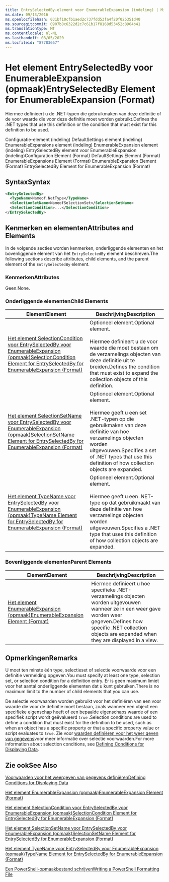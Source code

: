 ```yaml
---
title: EntrySelectedBy-element voor EnumerableExpansion (indeling) | Microsoft Docs
ms.date: 09/13/2016
ms.openlocfilehash: 031bf10cfb1aed2c737fdd53fa4f20f025351d40
ms.sourcegitcommit: 0907b8c6322d2c7c61b17f8168d53452c8964b41
ms.translationtype: MT
ms.contentlocale: nl-NL
ms.lasthandoff: 08/05/2020
ms.locfileid: "87783667"
---
```

# <a name="entryselectedby-element-for-enumerableexpansion-format"></a><span data-ttu-id="e1a0d-102">Het element EntrySelectedBy voor EnumerableExpansion (opmaak)</span><span class="sxs-lookup"><span data-stu-id="e1a0d-102">EntrySelectedBy Element for EnumerableExpansion (Format)</span></span>

<span data-ttu-id="e1a0d-103">Hiermee definieert u de .NET-typen die gebruikmaken van deze definitie of de voor waarde die voor deze definitie moet worden gebruikt.</span><span class="sxs-lookup"><span data-stu-id="e1a0d-103">Defines the .NET types that use this definition or the condition that must exist for this definition to be used.</span></span>

<span data-ttu-id="e1a0d-104">Configuratie-element (indeling) DefaultSettings element (indeling) EnumerableExpansions element (indeling) EnumerableExpansion element (indeling) EntrySelectedBy element voor EnumerableExpansion (indeling)</span><span class="sxs-lookup"><span data-stu-id="e1a0d-104">Configuration Element (Format) DefaultSettings Element (Format) EnumerableExpansions Element (Format) EnumerableExpansion Element (Format) EntrySelectedBy Element for EnumerableExpansion (Format)</span></span>

## <a name="syntax"></a><span data-ttu-id="e1a0d-105">Syntax</span><span class="sxs-lookup"><span data-stu-id="e1a0d-105">Syntax</span></span>

```xml
<EntrySelectedBy>
  <TypeName>Nameof.NetType</TypeName>
  <SelectionSetName>NameofSelectionSet</SelectionSetName>
  <SelectionCondition>...</SelectionCondition>
</EntrySelectedBy>
```

## <a name="attributes-and-elements"></a><span data-ttu-id="e1a0d-106">Kenmerken en elementen</span><span class="sxs-lookup"><span data-stu-id="e1a0d-106">Attributes and Elements</span></span>

<span data-ttu-id="e1a0d-107">In de volgende secties worden kenmerken, onderliggende elementen en het bovenliggende element van het `EntrySelectedBy` element beschreven.</span><span class="sxs-lookup"><span data-stu-id="e1a0d-107">The following sections describe attributes, child elements, and the parent element of the `EntrySelectedBy` element.</span></span>

### <a name="attributes"></a><span data-ttu-id="e1a0d-108">Kenmerken</span><span class="sxs-lookup"><span data-stu-id="e1a0d-108">Attributes</span></span>

<span data-ttu-id="e1a0d-109">Geen.</span><span class="sxs-lookup"><span data-stu-id="e1a0d-109">None.</span></span>

### <a name="child-elements"></a><span data-ttu-id="e1a0d-110">Onderliggende elementen</span><span class="sxs-lookup"><span data-stu-id="e1a0d-110">Child Elements</span></span>

|<span data-ttu-id="e1a0d-111">Element</span><span class="sxs-lookup"><span data-stu-id="e1a0d-111">Element</span></span>|<span data-ttu-id="e1a0d-112">Beschrijving</span><span class="sxs-lookup"><span data-stu-id="e1a0d-112">Description</span></span>|
|-------------|-----------------|
|[<span data-ttu-id="e1a0d-113">Het element SelectionCondition voor EntrySelectedBy voor EnumerableExpansion (opmaak)</span><span class="sxs-lookup"><span data-stu-id="e1a0d-113">SelectionCondition Element for EntrySelectedBy for EnumerableExpansion (Format)</span></span>](./selectioncondition-element-for-entryselectedby-for-enumerableexpansion-format.md)|<span data-ttu-id="e1a0d-114">Optioneel element.</span><span class="sxs-lookup"><span data-stu-id="e1a0d-114">Optional element.</span></span><br /><br /> <span data-ttu-id="e1a0d-115">Hiermee definieert u de voor waarde die moet bestaan om de verzamelings objecten van deze definitie uit te breiden.</span><span class="sxs-lookup"><span data-stu-id="e1a0d-115">Defines the condition that must exist to expand the collection objects of this definition.</span></span>|
|[<span data-ttu-id="e1a0d-116">Het element SelectionSetName voor EntrySelectedBy voor EnumerableExpansion (opmaak)</span><span class="sxs-lookup"><span data-stu-id="e1a0d-116">SelectionSetName Element for EntrySelectedBy for EnumerableExpansion (Format)</span></span>](./selectionsetname-element-for-entryselectedby-for-enumerableexpansion-format.md)|<span data-ttu-id="e1a0d-117">Optioneel element.</span><span class="sxs-lookup"><span data-stu-id="e1a0d-117">Optional element.</span></span><br /><br /> <span data-ttu-id="e1a0d-118">Hiermee geeft u een set .NET-typen op die gebruikmaken van deze definitie van hoe verzamelings objecten worden uitgevouwen.</span><span class="sxs-lookup"><span data-stu-id="e1a0d-118">Specifies a set of .NET types that use this definition of how collection objects are expanded.</span></span>|
|[<span data-ttu-id="e1a0d-119">Het element TypeName voor EntrySelectedBy voor EnumerableExpansion (opmaak)</span><span class="sxs-lookup"><span data-stu-id="e1a0d-119">TypeName Element for EntrySelectedBy for EnumerableExpansion (Format)</span></span>](./typename-element-for-entryselectedby-for-enumerableexpansion-format.md)|<span data-ttu-id="e1a0d-120">Optioneel element.</span><span class="sxs-lookup"><span data-stu-id="e1a0d-120">Optional element.</span></span><br /><br /> <span data-ttu-id="e1a0d-121">Hiermee geeft u een .NET-type op dat gebruikmaakt van deze definitie van hoe verzamelings objecten worden uitgevouwen.</span><span class="sxs-lookup"><span data-stu-id="e1a0d-121">Specifies a .NET type that uses this definition of how collection objects are expanded.</span></span>|

### <a name="parent-elements"></a><span data-ttu-id="e1a0d-122">Bovenliggende elementen</span><span class="sxs-lookup"><span data-stu-id="e1a0d-122">Parent Elements</span></span>

|<span data-ttu-id="e1a0d-123">Element</span><span class="sxs-lookup"><span data-stu-id="e1a0d-123">Element</span></span>|<span data-ttu-id="e1a0d-124">Beschrijving</span><span class="sxs-lookup"><span data-stu-id="e1a0d-124">Description</span></span>|
|-------------|-----------------|
|[<span data-ttu-id="e1a0d-125">Het element EnumerableExpansion (opmaak)</span><span class="sxs-lookup"><span data-stu-id="e1a0d-125">EnumerableExpansion Element (Format)</span></span>](./enumerableexpansion-element-format.md)|<span data-ttu-id="e1a0d-126">Hiermee definieert u hoe specifieke .NET-verzamelings objecten worden uitgevouwen wanneer ze in een weer gave worden weer gegeven.</span><span class="sxs-lookup"><span data-stu-id="e1a0d-126">Defines how specific .NET collection objects are expanded when they are displayed in a view.</span></span>|

## <a name="remarks"></a><span data-ttu-id="e1a0d-127">Opmerkingen</span><span class="sxs-lookup"><span data-stu-id="e1a0d-127">Remarks</span></span>

<span data-ttu-id="e1a0d-128">U moet ten minste één type, selectieset of selectie voorwaarde voor een definitie vermelding opgeven.</span><span class="sxs-lookup"><span data-stu-id="e1a0d-128">You must specify at least one type, selection set, or selection condition for a definition entry.</span></span> <span data-ttu-id="e1a0d-129">Er is geen maximum limiet voor het aantal onderliggende elementen dat u kunt gebruiken.</span><span class="sxs-lookup"><span data-stu-id="e1a0d-129">There is no maximum limit to the number of child elements that you can use.</span></span>

<span data-ttu-id="e1a0d-130">De selectie voorwaarden worden gebruikt voor het definiëren van een voor waarde die voor de definitie moet bestaan, zoals wanneer een object een specifieke eigenschap heeft of een bepaalde eigenschaps waarde of een specifiek script wordt geëvalueerd `true` .</span><span class="sxs-lookup"><span data-stu-id="e1a0d-130">Selection conditions are used to define a condition that must exist for the definition to be used, such as when an object has a specific property or that a specific property value or script evaluates to `true`.</span></span> <span data-ttu-id="e1a0d-131">Zie voor [waarden definiëren voor het weer geven van gegevens](./defining-conditions-for-displaying-data.md)voor meer informatie over selectie voorwaarden.</span><span class="sxs-lookup"><span data-stu-id="e1a0d-131">For more information about selection conditions, see [Defining Conditions for Displaying Data](./defining-conditions-for-displaying-data.md).</span></span>

## <a name="see-also"></a><span data-ttu-id="e1a0d-132">Zie ook</span><span class="sxs-lookup"><span data-stu-id="e1a0d-132">See Also</span></span>

[<span data-ttu-id="e1a0d-133">Voorwaarden voor het weergeven van gegevens definiëren</span><span class="sxs-lookup"><span data-stu-id="e1a0d-133">Defining Conditions for Displaying Data</span></span>](./defining-conditions-for-displaying-data.md)

[<span data-ttu-id="e1a0d-134">Het element EnumerableExpansion (opmaak)</span><span class="sxs-lookup"><span data-stu-id="e1a0d-134">EnumerableExpansion Element (Format)</span></span>](./enumerableexpansion-element-format.md)

[<span data-ttu-id="e1a0d-135">Het element SelectionCondition voor EntrySelectedBy voor EnumerableExpansion (opmaak)</span><span class="sxs-lookup"><span data-stu-id="e1a0d-135">SelectionCondition Element for EntrySelectedBy for EnumerableExpansion (Format)</span></span>](./selectioncondition-element-for-entryselectedby-for-enumerableexpansion-format.md)

[<span data-ttu-id="e1a0d-136">Het element SelectionSetName voor EntrySelectedBy voor EnumerableExpansion (opmaak)</span><span class="sxs-lookup"><span data-stu-id="e1a0d-136">SelectionSetName Element for EntrySelectedBy for EnumerableExpansion (Format)</span></span>](./selectionsetname-element-for-entryselectedby-for-enumerableexpansion-format.md)

[<span data-ttu-id="e1a0d-137">Het element TypeName voor EntrySelectedBy voor EnumerableExpansion (opmaak)</span><span class="sxs-lookup"><span data-stu-id="e1a0d-137">TypeName Element for EntrySelectedBy for EnumerableExpansion (Format)</span></span>](./typename-element-for-entryselectedby-for-enumerableexpansion-format.md)

[<span data-ttu-id="e1a0d-138">Een PowerShell-opmaakbestand schrijven</span><span class="sxs-lookup"><span data-stu-id="e1a0d-138">Writing a PowerShell Formatting File</span></span>](./writing-a-powershell-formatting-file.md)
